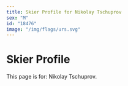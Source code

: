 ```yaml
---
title: Skier Profile for Nikolay Tschuprov
sex: "M"
id: "18476"
image: "/img/flags/urs.svg" 
---
```


# Skier Profile

This page is for: Nikolay Tschuprov.
    